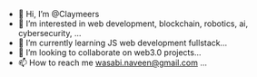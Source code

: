 - 👋 Hi, I’m @Claymeers
- 👀 I’m interested in web development, blockchain, robotics, ai, cybersecurity, ...
- 🌱 I’m currently learning JS web development fullstack...
- 💞️ I’m looking to collaborate on web3.0 projects...
- 📫 How to reach me wasabi.naveen@gmail.com ...
